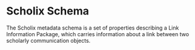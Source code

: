 # Scholix Schema
The Scholix metadata schema is a set of properties describing a Link Information Package, which carries information about a link between two scholarly communication objects.